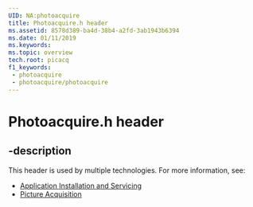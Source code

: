 ```yaml
---
UID: NA:photoacquire
title: Photoacquire.h header
ms.assetid: 8578d389-ba4d-38b4-a2fd-3ab1943b6394
ms.date: 01/11/2019
ms.keywords: 
ms.topic: overview
tech.root: picacq
f1_keywords:
 - photoacquire
 - photoacquire/photoacquire
---
```


# Photoacquire.h header


## -description

This header is used by multiple technologies. For more information, see:

- [Application Installation and Servicing](../_setup/index.md)
- [Picture Acquisition](../_picacq/index.md)

